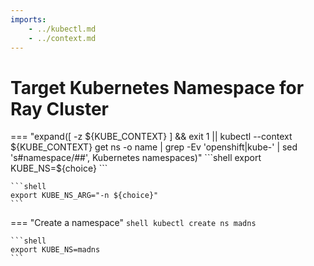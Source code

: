 ```yaml
---
imports:
    - ../kubectl.md
    - ../context.md
---
```


# Target Kubernetes Namespace for Ray Cluster

=== "expand([ -z ${KUBE_CONTEXT} ] && exit 1 || kubectl --context ${KUBE_CONTEXT} get ns -o name | grep -Ev 'openshift|kube-' | sed 's#namespace/##', Kubernetes namespaces)"
    ```shell
    export KUBE_NS=${choice}
    ```

    ```shell
    export KUBE_NS_ARG="-n ${choice}"
    ```

=== "Create a namespace"
    ```shell
    kubectl create ns madns
    ```
    
    ```shell
    export KUBE_NS=madns
    ```
    
